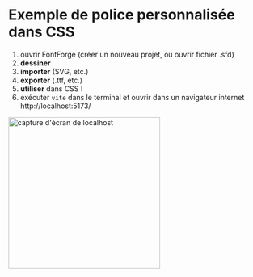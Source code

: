 # Exemple de police personnalisée dans CSS

1. ouvrir FontForge (créer un nouveau projet, ou ouvrir fichier .sfd)
2. **dessiner**
3. **importer** (SVG, etc.)
4. **exporter** (.ttf, etc.)
5. **utiliser** dans CSS !
6. exécuter `vite` dans le terminal et ouvrir dans un navigateur internet http://localhost:5173/

<!-- ![capture d'écran de localhost](capture%20d'écran%20de%20localhost.png) -->

<img alt="capture d'écran de localhost" src="capture d'écran de localhost.png" height="300">
